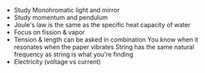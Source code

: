 - Study Monohromatic light and mirror
- Study momentum and pendulum
- Joule's law is the same as the specific heat capacity of water
- Focus on fission & vapor
- Tension & length can be asked in combination
	You know when it resonates when the paper vibrates
	String has the same natural frequency as string is what you're finding
 - Electricity (voltage vs current)